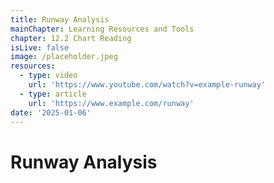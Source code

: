 ```yaml
---
title: Runway Analysis
mainChapter: Learning Resources and Tools
chapter: 12.2 Chart Reading
isLive: false
image: /placeholder.jpeg
resources:
  - type: video
    url: 'https://www.youtube.com/watch?v=example-runway'
  - type: article
    url: 'https://www.example.com/runway'
date: '2025-01-06'
---
```


# Runway Analysis
